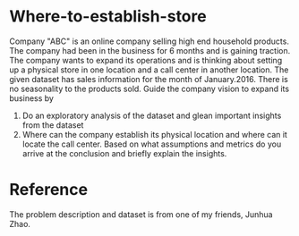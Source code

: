 # Where-to-establish-store
Company "ABC" is an online company selling high end household products. The company had been in the business for 6 months and is gaining traction. The company wants to expand its operations and is thinking about setting up a physical store in one location and a call center in another location. The given dataset has sales information for the month of January.2016. There is no seasonality to the products sold.   Guide the company vision to expand its business by   
1. Do an exploratory analysis of the dataset and glean important insights from the dataset
2. Where can the company establish its physical location and where can it locate the call center. Based on what assumptions and metrics do you arrive at the conclusion and briefly explain the insights.

# Reference
The problem description and dataset is from one of my friends, Junhua Zhao.
